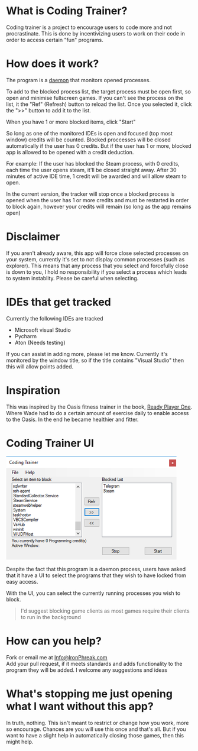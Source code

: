 # What is Coding Trainer?

Coding trainer is a project to encourage users to code more and not procrastinate. This is done by incentivizing users to work on their code in order to access certain "fun" programs.

# How does it work?

The program is a [daemon](https://en.wikipedia.org/wiki/Daemon_(computing)) that monitors opened processes. 

To add to the blocked process list, the target process must be open first, so open and minimise fullscreen games. If you can't see the process on the list, it the "Ref" (Refresh) button to reload the list. Once you selected it, click the ">>" button to add it to the list.

When you have 1 or more blocked items, click "Start"

So long as one of the monitored IDEs is open and focused (top most window) credits will be counted. Blocked proccesses will be closed automatically if the user has 0 credits. But if the user has 1 or more, blocked app is allowed to be opened with a credit deduction.

For example: If the user has blocked the Steam process, with 0 credits, each time the user opens steam, it'll be closed straight away. After 30 minutes of active IDE time, 1 credit will be awarded and will allow steam to open.

In the current version, the tracker will stop once a blocked process is opened when the user has 1 or more credits and must be restarted in order to block again, however your credits will remain (so long as the app remains open)

# Disclaimer

If you aren't already aware, this app will force close selected processes on your system, currently it's set to not display common processes (such as explorer). This means that any process that you select and forcefully close is down to you, I hold no responsibility if you select a process which leads to system instablity. Please be careful when selecting.

# IDEs that get tracked 

Currently the following IDEs are tracked 
* Microsoft visual Studio
* Pycharm
* Aton (Needs testing)

If you can assist in adding more, please let me know. Currently it's monitored by the window title, so if the title contains "Visual Studio" then this will allow points added.

# Inspiration

This was inspired by the Oasis fitness trainer in the book, [Ready Player One](https://en.wikipedia.org/wiki/Ready_Player_One). Where Wade had to do a certain amount of exercise daily to enable access to the Oasis. In the end he became healthier and fitter. 

# Coding Trainer UI
![Coding Trainer UI](./Capture.PNG)

Despite the fact that this program is a daemon process, users have asked that it have a UI to select the programs that they wish to have locked from easy access. 

With the UI, you can select the currently running processes you wish to block.

>I'd suggest blocking game clients as most games require their clients to run in the background

# How can you help?

Fork or email me at Info@IronPhreak.com
<br>Add your pull request, if it meets standards and adds functionality to the program they will be added.
 I welcome any suggestions and ideas
 
 
 # What's stopping me just opening what I want without this app?
 
 In truth, nothing. This isn't meant to restrict or change how you work, more so encourage. Chances are you will use this once and that's all. But if you want to have a slight help in automatically closing those games, then this might help.
